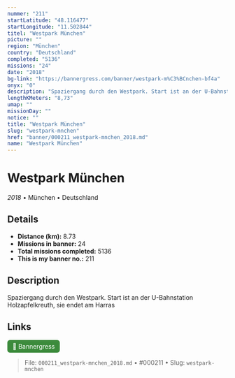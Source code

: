 ```yaml
---
nummer: "211"
startLatitude: "48.116477"
startLongitude: "11.502844"
titel: "Westpark München"
picture: ""
region: "München"
country: "Deutschland"
completed: "5136"
missions: "24"
date: "2018"
bg-link: "https://bannergress.com/banner/westpark-m%C3%BCnchen-bf4a"
onyx: "0"
description: "Spaziergang durch den Westpark. Start ist an der U-Bahnstation Holzapfelkreuth, sie endet am Harras"
lengthKMeters: "8,73"
umap: ""
missionDay: ""
notice: ""
title: "Westpark München"
slug: "westpark-mnchen"
href: "banner/000211_westpark-mnchen_2018.md"
name: "Westpark München"
---
```

# Westpark München

*2018* • München • Deutschland





## Details
- **Distance (km):** 8.73
- **Missions in banner:** 24
- **Total missions completed:** 5136
- **This is my banner no.:** 211



## Description
Spaziergang durch den Westpark. Start ist an der U-Bahnstation Holzapfelkreuth, sie endet am Harras



## Links
<a href="https://bannergress.com/banner/westpark-m%C3%BCnchen-bf4a" target="_blank" style="display:inline-block;margin-right:8px;padding:6px 12px;background:#3c8b3c;color:#fff;text-decoration:none;border-radius:6px;">🔗 Bannergress</a>



> File: `000211_westpark-mnchen_2018.md` • #000211 • Slug: `westpark-mnchen`
